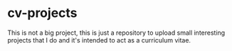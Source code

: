 # cv-projects
This is not a big project, this is just a repository to upload small interesting projects that I do and it's intended to act as a curriculum vitae.
